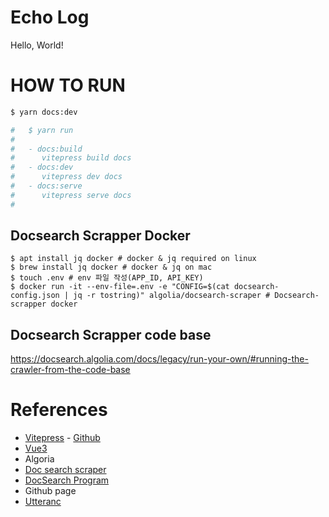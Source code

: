 # Echo Log
Hello, World!

# HOW TO RUN
``` sh
$ yarn docs:dev

#   $ yarn run
#
#   - docs:build
#      vitepress build docs
#   - docs:dev
#      vitepress dev docs
#   - docs:serve
#      vitepress serve docs
#
```

## Docsearch Scrapper Docker
```shell
$ apt install jq docker # docker & jq required on linux
$ brew install jq docker # docker & jq on mac
$ touch .env # env 파일 작성(APP_ID, API_KEY)
$ docker run -it --env-file=.env -e "CONFIG=$(cat docsearch-config.json | jq -r tostring)" algolia/docsearch-scraper # Docsearch-scrapper docker
```

## Docsearch Scrapper code base
https://docsearch.algolia.com/docs/legacy/run-your-own/#running-the-crawler-from-the-code-base

# References
- [Vitepress](https://vitepress.vuejs.org/) - [Github](https://github.com/vuejs/vitepress)
- [Vue3](https://v3.ko.vuejs.org/guide/migration/introduction.html)
- Algoria
- [Doc search scraper](https://github.com/algolia/docsearch-scraper)
- [DocSearch Program](https://docsearch.algolia.com/docs/DocSearch-program)
- Github page
- [Utteranc](https://utteranc.es/)
